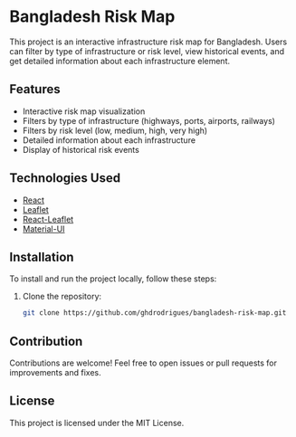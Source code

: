 # Bangladesh Risk Map

This project is an interactive infrastructure risk map for Bangladesh. Users can filter by type of infrastructure or risk level, view historical events, and get detailed information about each infrastructure element.

## Features

- Interactive risk map visualization
- Filters by type of infrastructure (highways, ports, airports, railways)
- Filters by risk level (low, medium, high, very high)
- Detailed information about each infrastructure
- Display of historical risk events

## Technologies Used

- [React](https://reactjs.org/)
- [Leaflet](https://leafletjs.com/)
- [React-Leaflet](https://react-leaflet.js.org/)
- [Material-UI](https://mui.com/)

## Installation

To install and run the project locally, follow these steps:

1. Clone the repository:
   ```bash
   git clone https://github.com/ghdrodrigues/bangladesh-risk-map.git

## Contribution
Contributions are welcome! Feel free to open issues or pull requests for improvements and fixes.

## License
This project is licensed under the MIT License.
